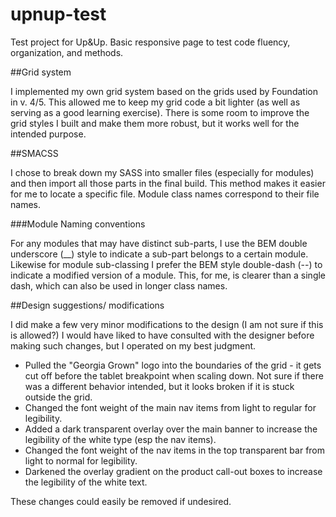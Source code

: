 # upnup-test
Test project for Up&amp;Up.
Basic responsive page to test code fluency, organization, and methods.


##Grid system

I implemented my own grid system based on the grids used by Foundation in v. 4/5. This allowed me to keep my grid code a bit lighter (as well as serving as a good learning exercise). There is some room to improve the grid styles I built and make them more robust, but it works well for the intended purpose.


##SMACSS

I chose to break down my SASS into smaller files (especially for modules) and then import all those parts in the final build. This method makes it easier for me to locate a specific file. Module class names correspond to their file names.

###Module Naming conventions

For any modules that may have distinct sub-parts, I use the BEM double underscore (__) style to indicate a sub-part belongs to a certain module. Likewise for module sub-classing I prefer the BEM style double-dash (--) to indicate a modified version of a module. This, for me, is clearer than a single dash, which can also be used in longer class names.


##Design suggestions/ modifications

I did make a few very minor modifications to the design (I am not sure if this is allowed?) I would have liked to have consulted with the designer before making such changes, but I operated on my best judgment.

* Pulled the "Georgia Grown" logo into the boundaries of the grid - it gets cut off before the tablet breakpoint when scaling down. Not sure if there was a different behavior intended, but it looks broken if it is stuck outside the grid.
* Changed the font weight of the main nav items from light to regular for legibility.
* Added a dark transparent overlay over the main banner to increase the legibility of the white type (esp the nav items).
* Changed the font weight of the nav items in the top transparent bar from light to normal for legibility.
* Darkened the overlay gradient on the product call-out boxes to increase the legibility of the white text.

These changes could easily be removed if undesired.

